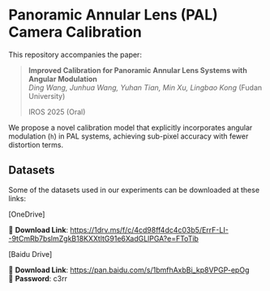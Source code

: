 # Panoramic Annular Lens (PAL) Camera Calibration

This repository accompanies the paper:

> **Improved Calibration for Panoramic Annular Lens Systems with Angular Modulation**  
> *Ding Wang, Junhua Wang, Yuhan Tian, Min Xu, Lingbao Kong*  (Fudan University)
> 
> IROS 2025 (Oral)

We propose a novel calibration model that explicitly incorporates angular modulation (`h`) in PAL systems, achieving sub-pixel accuracy with fewer distortion terms.

## Datasets

Some of the datasets used in our experiments can be downloaded at these links:

[OneDrive]

🔗 **Download Link**: https://1drv.ms/f/c/4cd98ff4dc4c03b5/ErrF-LI--9tCmRb7bslmZgkB18KXXtltG91e6XadGLlPGA?e=FToTib

[Baidu Drive]

🔗 **Download Link**: https://pan.baidu.com/s/1bmfhAxbBi_kp8VPGP-epOg  
🔑 **Password**: c3rr
